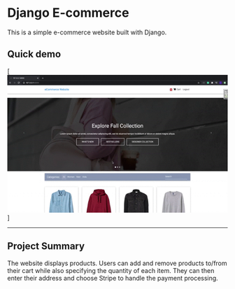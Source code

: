 # Django E-commerce

This is a simple e-commerce website built with Django.

## Quick demo

[![alt text](https://github.com/ishanibhansali/eCommerce-Website/blob/master/Demo.gif)]

---

## Project Summary

The website displays products. Users can add and remove products to/from their cart while also specifying the quantity of each item. They can then enter their address and choose Stripe to handle the payment processing.
